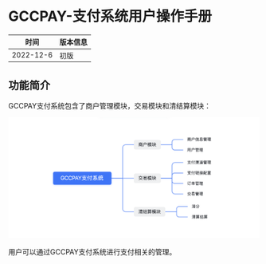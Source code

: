 # GCCPAY-支付系统用户操作手册

| **时间**  | **版本信息** |
| --------- | ------------ |
| 2022-12-6 | 初版         |

## 功能简介

GCCPAY支付系统包含了商户管理模块，交易模块和清结算模块：

![img](./_media/function-introduction.png ':size=70%')

用户可以通过GCCPAY支付系统进行支付相关的管理。
